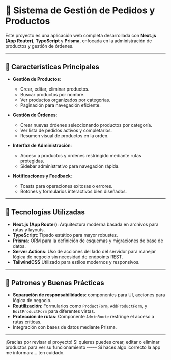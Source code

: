 # 🛒 Sistema de Gestión de Pedidos y Productos

Este proyecto es una aplicación web completa desarrollada con **Next.js (App Router)**, **TypeScript** y **Prisma**, enfocada en la administración de productos y gestión de órdenes.

---

## 🚀 Características Principales

* **Gestión de Productos**:

  * Crear, editar, eliminar productos.
  * Buscar productos por nombre.
  * Ver productos organizados por categorías.
  * Paginación para navegación eficiente.

* **Gestión de Órdenes**:

  * Crear nuevas órdenes seleccionando productos por categoría.
  * Ver lista de pedidos activos y completarlos.
  * Resumen visual de productos en la orden.

* **Interfaz de Administración**:

  * Acceso a productos y órdenes restringido mediante rutas protegidas.
  * Sidebar administrativo para navegación rápida.

* **Notificaciones y Feedback**:

  * Toasts para operaciones exitosas o errores.
  * Botones y formularios interactivos bien diseñados.

---

## 🧱 Tecnologías Utilizadas

* **Next.js (App Router)**: Arquitectura moderna basada en archivos para rutas y layouts.
* **TypeScript**: Tipado estático para mayor robustez.
* **Prisma**: ORM para la definición de esquemas y migraciones de base de datos.
* **Server Actions**: Uso de acciones del lado del servidor para manejar lógica de negocio sin necesidad de endpoints REST.
* **TailwindCSS** Utilizado para estilos modernos y responsivos.

---

## 📌 Patrones y Buenas Prácticas

* **Separación de responsabilidades**: componentes para UI, acciones para lógica de negocio.
* **Reutilización**: Formularios como `ProductForm`, `AddProductForm`, y `EditProductForm` para diferentes vistas.
* **Protección de rutas**: Componente `AdminRoute` restringe el acceso a rutas críticas.
* Integración con bases de datos mediante Prisma.
---

¡Gracias por revisar el proyecto! Si quieres puedes crear, editar o eliminar productos para ver su funcionamiento ----- Si haces algo icorrecto la app me informara... ten cuidado.

